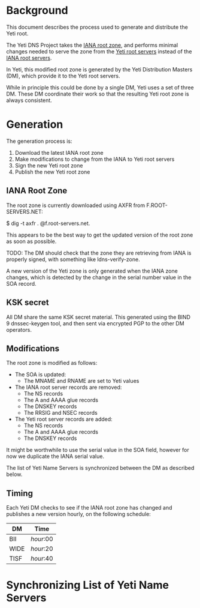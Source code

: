 Background
==========
This document describes the process used to generate and distribute
the Yeti root.

The Yeti DNS Project takes the [IANA root zone][1], and performs
minimal changes needed to serve the zone from the [Yeti root
servers][2] instead of the [IANA root servers][3].

In Yeti, this modified root zone is generated by the Yeti Distribution
Masters (DM), which provide it to the Yeti root servers.

While in principle this could be done by a single DM, Yeti uses a set
of three DM. These DM coordinate their work so that the resulting Yeti
root zone is always consistent.


Generation
==========
The generation process is:

1. Download the latest IANA root zone
2. Make modifications to change from the IANA to Yeti root servers
3. Sign the new Yeti root zone
4. Publish the new Yeti root zone

IANA Root Zone
--------------
The root zone is currently downloaded using AXFR from
F.ROOT-SERVERS.NET:

   $ dig -t axfr . @f.root-servers.net.

This appears to be the best way to get the updated version of the root
zone as soon as possible.

TODO: The DM should check that the zone they are retrieving from IANA
is properly signed, with something like ldns-verify-zone.

A new version of the Yeti zone is only generated when the IANA zone
changes, which is detected by the change in the serial number value in
the SOA record.

KSK secret
----------
All DM share the same KSK secret material. This generated using the
BIND 9 dnssec-keygen tool, and then sent via encrypted PGP to the
other DM operators.

Modifications
-------------
The root zone is modified as follows:

* The SOA is updated:
    * The MNAME and RNAME are set to Yeti values
* The IANA root server records are removed:
    * The NS records
    * The A and AAAA glue records
    * The DNSKEY records
    * The RRSIG and NSEC records
* The Yeti root server records are added:
    * The NS records
    * The A and AAAA glue records
    * The DNSKEY records

It might be worthwhile to use the serial value in the SOA field,
however for now we duplicate the IANA serial value.

The list of Yeti Name Servers is synchronized between the DM as
described below.

Timing
------
Each Yeti DM checks to see if the IANA root zone has changed and
publishes a new version hourly, on the following schedule:

| DM   | Time      |
|------|-----------|
| BII  | _hour_:00 |
| WIDE | _hour_:20 |
| TISF | _hour_:40 |


Synchronizing List of Yeti Name Servers
=======================================


[1]: https://www.iana.org/domains/root
[2]: http://yeti-dns.org/operators.html
[3]: https://www.iana.org/domains/root/servers



